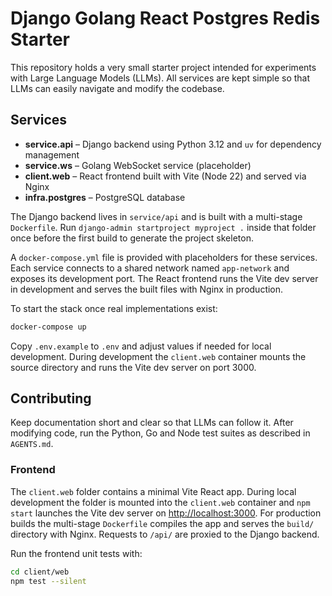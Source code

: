 # Django Golang React Postgres Redis Starter

This repository holds a very small starter project intended for experiments with Large Language Models (LLMs). All services are kept simple so that LLMs can easily navigate and modify the codebase.

## Services

- **service.api** – Django backend using Python 3.12 and `uv` for dependency management
- **service.ws** – Golang WebSocket service (placeholder)
- **client.web** – React frontend built with Vite (Node 22) and served via Nginx
- **infra.postgres** – PostgreSQL database

The Django backend lives in `service/api` and is built with a multi-stage `Dockerfile`.
Run `django-admin startproject myproject .` inside that folder once before the first build to generate the project skeleton.

A `docker-compose.yml` file is provided with placeholders for these services. Each service connects to a shared network named `app-network` and exposes its development port. The React frontend runs the Vite dev server in development and serves the built files with Nginx in production.

To start the stack once real implementations exist:

```bash
docker-compose up
```

Copy `.env.example` to `.env` and adjust values if needed for local development.
During development the `client.web` container mounts the source directory and runs the Vite dev server on port 3000.

## Contributing

Keep documentation short and clear so that LLMs can follow it. After modifying code, run the Python, Go and Node test suites as described in `AGENTS.md`.

### Frontend

The `client.web` folder contains a minimal Vite React app. During local
development the folder is mounted into the `client.web` container and `npm start`
launches the Vite dev server on <http://localhost:3000>. For production builds
the multi-stage `Dockerfile` compiles the app and serves the `build/` directory
with Nginx. Requests to `/api/` are proxied to the Django backend.

Run the frontend unit tests with:

```bash
cd client/web
npm test --silent
```
